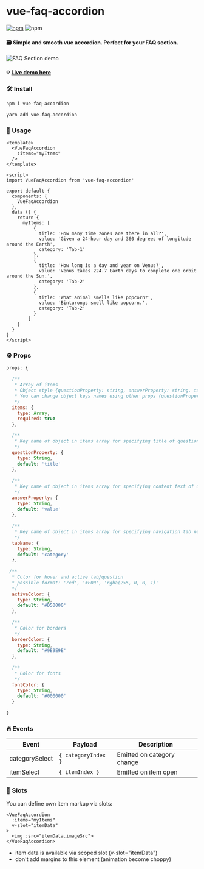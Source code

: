 # vue-faq-accordion


[![npm](https://img.shields.io/npm/v/vue-faq-accordion.svg)](vue-faq-accordion) ![npm](https://img.shields.io/npm/dt/vue-faq-accordion.svg)


#### 🗃 Simple and smooth vue accordion. Perfect for your FAQ section.

![FAQ Section demo](https://media.giphy.com/media/XKU7gqsiq2KRAPoHZm/giphy.gif)

#### 💡 [Live demo here](https://codesandbox.io/s/vue-faq-accordion-gh6yl)

### 🛠 Install

```bash
npm i vue-faq-accordion
```
```bash
yarn add vue-faq-accordion
```

### 🚀 Usage

```vue
<template>
  <VueFaqAccordion 
    :items="myItems"
  />
</template>

<script>
import VueFaqAccordion from 'vue-faq-accordion'

export default {
  components: {
    VueFaqAccordion
  },
  data () {
    return {
      myItems: [
          {
            title: 'How many time zones are there in all?',
            value: 'Given a 24-hour day and 360 degrees of longitude around the Earth',
            category: 'Tab-1'
          },
          {
            title: 'How long is a day and year on Venus?',
            value: 'Venus takes 224.7 Earth days to complete one orbit around the Sun.',
            category: 'Tab-2'
          },
          {
            title: 'What animal smells like popcorn?',
            value: 'Binturongs smell like popcorn.',
            category: 'Tab-2'
          }
        ]
    }
  }
}
</script>
```

### ⚙ Props 
```js
props: {

  /**
   * Array of items
   * Object style {questionProperty: string, answerProperty: string, tabName: string}
   * You can change object keys names using other props (questionProperty, answerProperty, tabName)
   */
  items: {
    type: Array,
    required: true
  },

  /**
   * Key name of object in items array for specifying title of question
   */
  questionProperty: {
    type: String,
    default: 'title'
  },
  
  /**
   * Key name of object in items array for specifying content text of open question
   */
  answerProperty: {
    type: String,
    default: 'value'
  },
  
  /**
   * Key name of object in items array for specifying navigation tab name
   */
  tabName: {
    type: String,
    default: 'category'
  },
  
 /**
  * Color for hover and active tab/question
  * possible format: 'red', '#F00', 'rgba(255, 0, 0, 1)'
  */
  activeColor: {
    type: String,
    default: '#D50000'
  },
  
  /**
   * Color for borders
   */
  borderColor: {
    type: String,
    default: '#9E9E9E'
  },
  
  /**
   * Color for fonts
   */
  fontColor: {
    type: String,
    default: '#000000'
  }
  
}
```

### 🔥 Events

| Event | Payload | Description |
| -| - | -|
| categorySelect | `{ categoryIndex }` | Emitted on category change |
| itemSelect | `{ itemIndex }` | Emitted on item open |

### 📎 Slots

You can define own item markup via slots:
```vue
<VueFaqAccordion
  :items="myItems"
  v-slot="itemData"
>
  <img :src="itemData.imageSrc">
</VueFaqAccordion>
```
- item data is available via scoped slot (v-slot="itemData")
- don't add margins to this element (animation become choppy)
